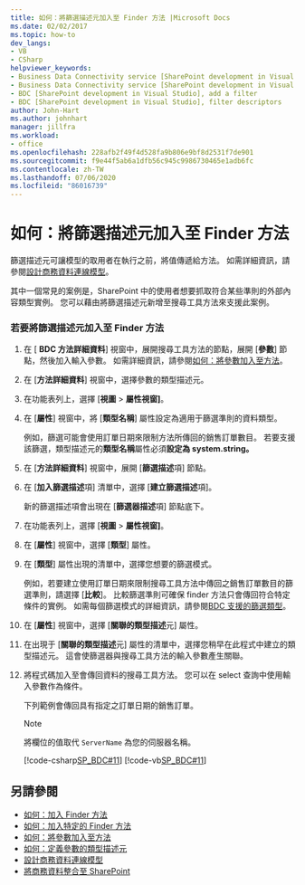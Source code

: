 ```yaml
---
title: 如何：將篩選描述元加入至 Finder 方法 |Microsoft Docs
ms.date: 02/02/2017
ms.topic: how-to
dev_langs:
- VB
- CSharp
helpviewer_keywords:
- Business Data Connectivity service [SharePoint development in Visual Studio], filter descriptors
- Business Data Connectivity service [SharePoint development in Visual Studio], add a filter
- BDC [SharePoint development in Visual Studio], add a filter
- BDC [SharePoint development in Visual Studio], filter descriptors
author: John-Hart
ms.author: johnhart
manager: jillfra
ms.workload:
- office
ms.openlocfilehash: 228afb2f49f4d528fa9b806e9bf8d2531f7de901
ms.sourcegitcommit: f9e44f5ab6a1dfb56c945c9986730465e1adb6fc
ms.contentlocale: zh-TW
ms.lasthandoff: 07/06/2020
ms.locfileid: "86016739"
---
```

# <a name="how-to-add-a-filter-descriptor-to-a-finder-method"></a>如何：將篩選描述元加入至 Finder 方法
  篩選描述元可讓模型的取用者在執行之前，將值傳遞給方法。 如需詳細資訊，請參閱[設計商務資料連線模型](../sharepoint/designing-a-business-data-connectivity-model.md)。

 其中一個常見的案例是，SharePoint 中的使用者想要抓取符合某些準則的外部內容類型實例。 您可以藉由將篩選描述元新增至搜尋工具方法來支援此案例。

### <a name="to-add-a-filter-descriptor-to-a-finder-method"></a>若要將篩選描述元加入至 Finder 方法

1. 在 [ **BDC 方法詳細資料**] 視窗中，展開搜尋工具方法的節點，展開 [**參數**] 節點，然後加入輸入參數。 如需詳細資訊，請參閱[如何：將參數加入至方法](../sharepoint/how-to-add-a-parameter-to-a-method.md)。

2. 在 [**方法詳細資料**] 視窗中，選擇參數的類型描述元。

3. 在功能表列上，選擇 [**視圖**  >  **屬性視窗]**。

4. 在 [**屬性**] 視窗中，將 [**類型名稱**] 屬性設定為適用于篩選準則的資料類型。

     例如，篩選可能會使用訂單日期來限制方法所傳回的銷售訂單數目。 若要支援該篩選，類型描述元的**類型名稱**屬性必須**設定為 system.string。**

5. 在 [**方法詳細資料**] 視窗中，展開 [**篩選描述**項] 節點。

6. 在 [**加入篩選描述**項] 清單中，選擇 [**建立篩選描述**項]。

     新的篩選描述項會出現在 [**篩選器描述**項] 節點底下。

7. 在功能表列上，選擇 [**視圖**  >  **屬性視窗]**。

8. 在 [**屬性**] 視窗中，選擇 [**類型**] 屬性。

9. 在 [**類型**] 屬性出現的清單中，選擇您想要的篩選模式。

     例如，若要建立使用訂單日期來限制搜尋工具方法中傳回之銷售訂單數目的篩選準則，請選擇 [**比較**]。 比較篩選準則可確保 finder 方法只會傳回符合特定條件的實例。 如需每個篩選模式的詳細資訊，請參閱[BDC 支援的篩選類型](/previous-versions/office/developer/sharepoint-2010/ee556392(v=office.14))。

10. 在 [**屬性**] 視窗中，選擇 [**關聯的類型描述**元] 屬性。

11. 在出現于 [**關聯的類型描述**元] 屬性的清單中，選擇您稍早在此程式中建立的類型描述元。 這會使篩選器與搜尋工具方法的輸入參數產生關聯。

12. 將程式碼加入至會傳回資料的搜尋工具方法。 您可以在 select 查詢中使用輸入參數作為條件。

     下列範例會傳回具有指定之訂單日期的銷售訂單。

    > [!NOTE]
    > 將欄位的值取代 `ServerName` 為您的伺服器名稱。

     [!code-csharp[SP_BDC#11](../sharepoint/codesnippet/CSharp/SP_BDC/bdcmodel1/salesorderservice.cs#11)]
     [!code-vb[SP_BDC#11](../sharepoint/codesnippet/VisualBasic/sp_bdc/bdcmodel1/salesorderservice.vb#11)]

## <a name="see-also"></a>另請參閱
- [如何：加入 Finder 方法](../sharepoint/how-to-add-a-finder-method.md)
- [如何：加入特定的 Finder 方法](../sharepoint/how-to-add-a-specific-finder-method.md)
- [如何：將參數加入至方法](../sharepoint/how-to-add-a-parameter-to-a-method.md)
- [如何：定義參數的類型描述元](../sharepoint/how-to-define-the-type-descriptor-of-a-parameter.md)
- [設計商務資料連線模型](../sharepoint/designing-a-business-data-connectivity-model.md)
- [將商務資料整合至 SharePoint](../sharepoint/integrating-business-data-into-sharepoint.md)

